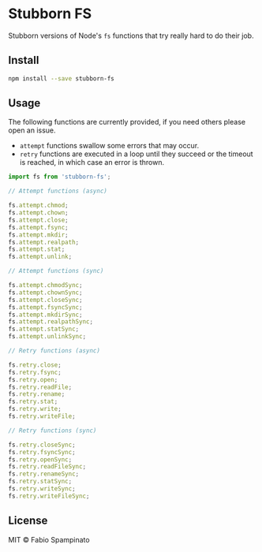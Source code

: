 # Stubborn FS

Stubborn versions of Node's `fs` functions that try really hard to do their job.

## Install

```sh
npm install --save stubborn-fs
```

## Usage

The following functions are currently provided, if you need others please open an issue.

- `attempt` functions swallow some errors that may occur.
- `retry` functions are executed in a loop until they succeed or the timeout is reached, in which case an error is thrown.

```ts
import fs from 'stubborn-fs';

// Attempt functions (async)

fs.attempt.chmod;
fs.attempt.chown;
fs.attempt.close;
fs.attempt.fsync;
fs.attempt.mkdir;
fs.attempt.realpath;
fs.attempt.stat;
fs.attempt.unlink;

// Attempt functions (sync)

fs.attempt.chmodSync;
fs.attempt.chownSync;
fs.attempt.closeSync;
fs.attempt.fsyncSync;
fs.attempt.mkdirSync;
fs.attempt.realpathSync;
fs.attempt.statSync;
fs.attempt.unlinkSync;

// Retry functions (async)

fs.retry.close;
fs.retry.fsync;
fs.retry.open;
fs.retry.readFile;
fs.retry.rename;
fs.retry.stat;
fs.retry.write;
fs.retry.writeFile;

// Retry functions (sync)

fs.retry.closeSync;
fs.retry.fsyncSync;
fs.retry.openSync;
fs.retry.readFileSync;
fs.retry.renameSync;
fs.retry.statSync;
fs.retry.writeSync;
fs.retry.writeFileSync;
```

## License

MIT © Fabio Spampinato
